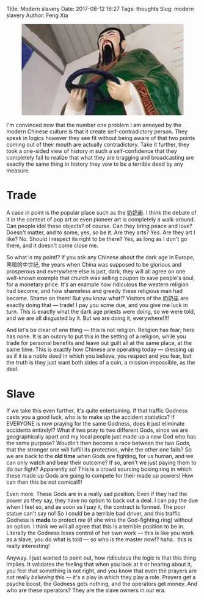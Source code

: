 Title: Modern slavery
Date: 2017-08-12 16:27
Tags: thoughts
Slug: modern slavery
Author: Feng Xia

<figure class="col l6 m6 s12">
  <img src="/images/traffic%20god.jpg"/>
</figure>

I'm convinced now that the number one problem I am annoyed by the
modern Chinese culture is that it create self-contradictory
person. They speak in logics however they see fit without being aware
of that two points coming out of their mouth are actually
contradictory. Take it further, they took a one-sided view of history
in such a self-confidence that they completely fail to realize that what
they are bragging and broadcasting are exactly the same thing in
history they vow to be a terrible deed by any measure.

# Trade

A case in point is the popular place such as the [奶奶庙][1]. I think
the debate of it in the context of pop art or even pioneer art is
completely a walk-around. Can people idol these objects? of
course. Can they bring peace and love? Doesn't matter, and to some,
yes, so be it. Are they arts? Yes. Are they art I like? No. Should I
respect its right to be there? Yes, as long as I don't go there, and
it doesn't come close me.

[1]: http://www.baike.com/wiki/%E5%A5%B6%E5%A5%B6%E5%BA%99

So what is my point!? If you ask any Chinese about the dark age in Europe,
黑暗的中世纪, the years when China was supposed to be glorious and
prosperous and everywhere else is just, dark, they will all agree on
one well-known example that church was selling coupon to save people's
soul, for a monetary price. It's an example how ridiculous the western
religion had become, and how shameless and greedy these religious man
had become. Shame on them! But you know what!? Visitors of the 奶奶庙
are exactly doing that &mdash; trade! I pay you some due, and you give
me luck in turn. This is exactly what the dark age priests were doing,
so we were told, and we are all disgusted by it. But we are doing it, 
everywhere!!!!

And let's be clear of one thing &mdash; this is not religion. Religion
has fear; here has none.  It is an outcry to put this in the setting
of a religion, while you trade for personal benefits and leave out
guilt all at the same place, at the same time. This is exactly how
Chinese are operating today &mdash; dressing up as if it is a noble
deed in which you believe, you respect and you fear, but the truth is
they just want both sides of a coin, a mission impossible, as the
deal.

# Slave

If we take this even further, it's quite entertaining.  If that traffic
Godness casts you a good luck, who is to make up the accident
statistics? If EVERYONE is now praying for the same Godness, does it
just eliminate accidents entirely!? What if two pray to two different
Gods, since we are geographically apart and my local people just made
up a new God who has the same purpose?  Woudln't then become a race
between the two Gods, that the stronger one will fulfill its
protection, while the other one fails? So we are back to the **old
time** when Gods are fighting, for us human, and we can only watch and
bear their outcome? If so, aren't we just paying them to do our fight?
Apparently so! This is a <span class="myhighlight">crowd
sourcing</span> boxing ring in which these made up Gods are going to compete
for their made up powers! How can then this be not comical!!!

Even more. These Gods are in a really sad position. Even if they had
the power as they say, they have no option to back out a deal. I can
pay the due when I feel so, and as soon as I pay it, the contract is
formed. The poor statue can't say no! So I could be a terrible bad
driver, and this traffic Godness is **made** to protect me (if she
wins the God-fighting ring) without an option.  I think we will all
agree that this is a terrible position to be in. Literally the Godness
loses control of her own work &mdash; this is like you work as a
slave, you do what is told &mdash; so who is the master now!?
haha.. this is really interesting!

Anyway. I just wanted to point out, how ridiculous the logic is that
this thing implies. It validates the feeling that when you look at it
or hearing about it, you feel that something is not right, and you
know that even the prayers are not really _believing_ this &mdash;
it's a play in which they play a role. Prayers get a psyche boost, the
Godness gets nothing, and the operators get money. And who are these
operators? They are the slave owners in our era.


